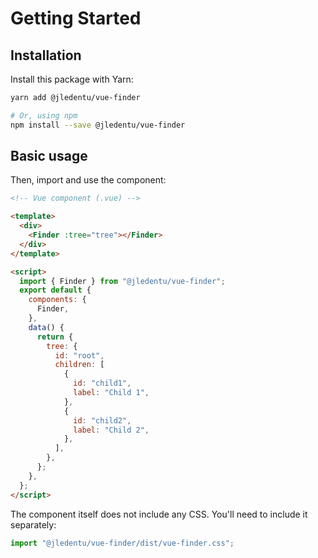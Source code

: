 # Getting Started

## Installation

Install this package with Yarn:

```sh
yarn add @jledentu/vue-finder

# Or, using npm
npm install --save @jledentu/vue-finder
```

## Basic usage

Then, import and use the component:

```html
<!-- Vue component (.vue) -->

<template>
  <div>
    <Finder :tree="tree"></Finder>
  </div>
</template>

<script>
  import { Finder } from "@jledentu/vue-finder";
  export default {
    components: {
      Finder,
    },
    data() {
      return {
        tree: {
          id: "root",
          children: [
            {
              id: "child1",
              label: "Child 1",
            },
            {
              id: "child2",
              label: "Child 2",
            },
          ],
        },
      };
    },
  };
</script>
```

The component itself does not include any CSS. You'll need to include it separately:

```js
import "@jledentu/vue-finder/dist/vue-finder.css";
```
